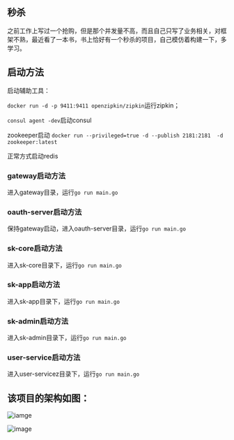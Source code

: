## 秒杀

之前工作上写过一个抢购，但是那个并发量不高，而且自己只写了业务相关，对框架不熟，最近看了一本书，书上恰好有一个秒杀的项目，自己模仿着构建一下，多学习。

## 启动方法

启动辅助工具： 

```docker run -d -p 9411:9411 openzipkin/zipkin```运行zipkin；  

```consul agent -dev```启动consul   

zookeeper启动 ```docker run --privileged=true -d --publish 2181:2181  -d zookeeper:latest```   

正常方式启动redis   

### gateway启动方法

进入gateway目录，运行```go run main.go```

### oauth-server启动方法

保持gateway启动，进入oauth-server目录，运行```go run main.go```


### sk-core启动方法

进入sk-core目录下，运行```go run main.go```

### sk-app启动方法

进入sk-app目录下，运行```go run main.go```

### sk-admin启动方法

进入sk-admin目录下，运行```go run main.go```

### user-service启动方法

进入user-servicez目录下，运行```go run main.go```

## 该项目的架构如图：

![iamge](https://github.com/WR0903/seckill/blob/master/framework.png)   

![image](https://github.com/WR0903/seckill/blob/master/%E6%9E%B6%E6%9E%84%E5%9B%BE.jpeg)
